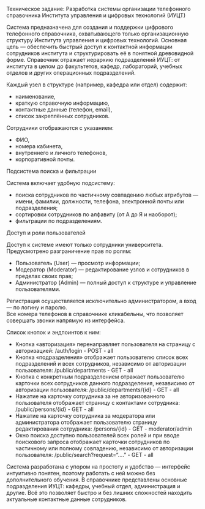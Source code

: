 Техническое задание: Разработка системы организации телефонного справочника Института управления и цифровых технологий (ИУЦТ)

Система предназначена для создания и поддержки цифрового телефонного справочника, охватывающего только организационную структуру Института управления и цифровых технологий. Основная цель — обеспечить быстрый доступ к контактной информации сотрудников института и структурировать её в понятной древовидной форме. Справочник отражает иерархию подразделений ИУЦТ: от института в целом до факультетов, кафедр, лабораторий, учебных отделов и других операционных подразделений.

Каждый узел в структуре (например, кафедра или отдел) содержит:
- наименование,
- краткую справочную информацию,
- контактные данные (телефон, email),
- список закреплённых сотрудников.

Сотрудники отображаются с указанием:
- ФИО,
- номера кабинета,
- внутреннего и личного телефонов,
- корпоративной почты.

 Подсистема поиска и фильтрации

Система включает удобную подсистему:
- поиска сотрудников по частичному совпадению любых атрибутов — имени, фамилии, должности, телефона, электронной почты или подразделения;
- сортировки сотрудников по алфавиту (от А до Я и наоборот);
- фильтрации по подразделениям.

Доступ и роли пользователей

Доступ к системе имеют только сотрудники университета.  
Предусмотрено разграничение прав по ролям:

- Пользователь (User) — просмотр информации;
- Модератор (Moderator) — редактирование узлов и сотрудников в пределах своих прав;
- Администратор (Admin) — полный доступ к структуре и управление пользователями.

Регистрация осуществляется исключительно администратором, а вход — по логину и паролю.  
Все номера телефонов в справочнике кликабельны, что позволяет совершать звонки напрямую из интерфейса.

Список кнопок и эндпоинтов к ним:

- Кнопка «авторизация» перенаправляет пользователя на страницу с авторизацией: /auth/login - POST - all
- Кнопка «подразделения» отображает пользователю список всех подразделений и всех сотрудников, независимо от авторизации пользователя: /public/departments - GET - all
- Кнопка с конкретным подразделением отражает пользователю карточки всех сотрудников данного подразделения, независимо от авторизации пользователя: /public/departments/{id} - GET - all
- Нажатие на карточку сотрудника за не авторизованного пользователя отображает страницу с контактами сотрудника: /public/persons/{id} - GET - all 
- Нажатие на карточку сотрудника за модератора или администратора отображает пользователю страницу редактирования сотрудника: /persons/{id} - GET - moderator/admin
- Окно поиска доступно пользователей всех ролей и при вводе поискового запроса отображает карточки сотрудников по частичному или полному совпадению, независимо от авторизации пользователя: /public/search?request=“….” - GET - all

Система разработана с упором на простоту и удобство — интерфейс интуитивно понятен, поэтому работать с ней можно без дополнительного обучения. В справочнике представлены основные подразделения ИУЦТ: кафедры, учебный отдел, администрация и другие. Всё это позволяет быстро и без лишних сложностей находить актуальные контактные данные сотрудников.
